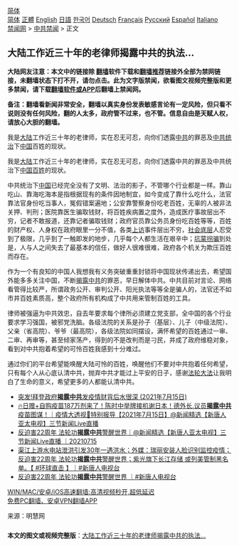  <!-- 面包屑导航 --> <div class="breadcrumb"><!-- GTranslate: https://gtranslate.io/ -->  <div class="switcher notranslate">  <div class="selected">  <a href="#" onclick="return false;"> 简体</a>  </div>  <div class="option">  <a href="https://www.bannedbook.org" onclick="doGTranslate('zh-CN|zh-CN');jQuery('div.switcher div.selected a').html(jQuery(this).html());return false;" title="简体中文" class="nturl selected"> 简体</a>  <a href="https://www.bannedbook.org/zh-tw/" onclick="doGTranslate('zh-CN|zh-TW');jQuery('div.switcher div.selected a').html(jQuery(this).html());return false;" title="繁體中文" class="nturl"> 正體</a>  <a href="https://www.bannedbook.org/en/" onclick="doGTranslate('zh-CN|en');jQuery('div.switcher div.selected a').html(jQuery(this).html());return false;" title="English" class="nturl"> English</a>  <a href="https://www.bannedbook.org/ja/" onclick="doGTranslate('zh-CN|ja');jQuery('div.switcher div.selected a').html(jQuery(this).html());return false;" title="日本語" class="nturl"> 日語</a>  <a href="https://www.bannedbook.org/ko/" onclick="doGTranslate('zh-CN|ko');jQuery('div.switcher div.selected a').html(jQuery(this).html());return false;" title="한국어" class="nturl"> 한국어</a>  <a href="https://www.bannedbook.org/de/" onclick="doGTranslate('zh-CN|de');jQuery('div.switcher div.selected a').html(jQuery(this).html());return false;" title="Deutsch" class="nturl"> Deutsch</a>  <a href="https://www.bannedbook.org/fr/" onclick="doGTranslate('zh-CN|fr');jQuery('div.switcher div.selected a').html(jQuery(this).html());return false;" title="Français" class="nturl"> Français</a>  <a href="https://www.bannedbook.org/ru/" onclick="doGTranslate('zh-CN|ru');jQuery('div.switcher div.selected a').html(jQuery(this).html());return false;" title="Русский" class="nturl"> Русский</a>  <a href="https://www.bannedbook.org/es/" onclick="doGTranslate('zh-CN|es');jQuery('div.switcher div.selected a').html(jQuery(this).html());return false;" title="Español" class="nturl"> Español</a>  <a href="https://www.bannedbook.org/it/" onclick="doGTranslate('zh-CN|it');jQuery('div.switcher div.selected a').html(jQuery(this).html());return false;" title="Italiano" class="nturl"> Italiano</a>  </div>  </div>      <div class='breadcrumb-sub'><!-- Breadcrumb NavXT 6.3.0 --> <a href="https://www.bannedbook.org/" class="home">禁闻网</a> &gt; <a href="https://www.bannedbook.org/bnews/cbnews/" class="category">中共禁闻</a> &gt; 正文</div></div><h2>大陆工作近三十年的老律师揭露中共的执法…</h2> <p class="notice"><b>大陆网友注意：本文中的链接除 <a href="https://github.com/bannedbook/fanqiang" >翻墙</a>软件下载和<a href="https://github.com/killgcd/justmysocks/blob/master/README.md">翻墙推荐</a>链接外全部为禁网链接，未翻墙状态下打不开，请勿点击。此为文字版禁闻，欲看图文视频完整版和更多禁闻，请下载<a href="https://github.com/bannedbook/fanqiang">翻墙软件或APP</a>后翻墙上禁闻网。</p><p>备注：翻墙看新闻非常安全，翻墙以真实身份发表敏感言论有一定风险，但只看不说则没有任何风险，翻的人太多，政府管不过来，也不管。信息自由是天赋人权，请放心大胆的翻墙。</b></p>  <div class="entry"> <p id="summary">我是<span class='wp_keywordlink_affiliate'><a href="https://www.bannedbook.org/" title="大陆" target="_blank">大陆</a></span>工作近三十年的老律师，实在忍无可忍，向你们透露<a href="https://www.bannedbook.org/bnews/tag/%e4%b8%ad%e5%85%b1/" class="st_tag internal_tag" rel="tag" title="标签 中共 下的日志">中共</a>的罪恶及<a href="https://www.bannedbook.org/bnews/tag/%E4%B8%AD%E5%85%B1%E7%BB%9F%E6%B2%BB/" class="st_tag internal_tag" rel="tag" title="标签 中共统治 下的日志">中共统治</a>下<span class='wp_keywordlink_affiliate'><a href="https://www.bannedbook.org/" title="中国" target="_blank">中国</a></span>百姓的现状。</p> <p>我是<a href="https://www.bannedbook.org/bnews/tag/%e5%a4%a7%e9%99%86/" class="st_tag internal_tag" rel="tag" title="标签 大陆 下的日志">大陆</a>工作近三十年的老律师，实在忍无可忍，向你们透露中共的罪恶及中共统治下<a href="https://www.bannedbook.org/bnews/tag/%e4%b8%ad%e5%9b%bd%e7%99%be%e5%a7%93/" class="st_tag internal_tag" rel="tag" title="标签 中国百姓 下的日志">中国百姓</a>的现状。</p>  <p>中共统治下<a href="https://www.bannedbook.org/bnews/tag/%E4%B8%AD%E5%9B%BD/" class="st_tag internal_tag" rel="tag" title="标签 中国 下的日志">中国</a>已经完全没有了文明、法治的影子，不管哪个行业都是一样。靠山吃山、靠海吃海本是指根据现有的条件因地制宜，如今变成了靠什么吃什么，法官靠法官身份吃当事人，冤假错案遍地；公安靠警察身份吃老百姓，无辜的人被非法关押、判刑；医院靠医生骗取钱财，将百姓疾病置之度外，造成医疗事故层出不穷，记者不敢报道，还靠记者骗取钱财；政府官员靠公务员身份吃百姓等等，百姓的财产权、人身权在政府眼里一分不值，各类<span class='wp_keywordlink_affiliate'><a href="https://www.bannedbook.org/bnews/weiquan/" title="上访" target="_blank">上访</a></span>事件层出不穷，<a href="https://www.bannedbook.org/bnews/tag/%E7%A4%BE%E4%BC%9A%E5%BA%95%E5%B1%82/" class="st_tag internal_tag" rel="tag" title="标签 社会底层 下的日志">社会底层</a>人忍受到了极限，几乎到了一触即发的地步，几乎每个人都生活在艰辛中；<a href="https://www.bannedbook.org/bnews/tag/%E5%9D%91%E8%92%99%E6%8B%90%E9%AA%97/" class="st_tag internal_tag" rel="tag" title="标签 坑蒙拐骗 下的日志">坑蒙拐骗</a>到处是，人与人之间失去了最基本的信任，做好人很难很难，政府各个机关为欺压百姓而存在。</p> <p>作为一个有良知的中国人我想我有义务突破重重封锁将中国现状传递出去，希望国外能多多关注中国，不断<a href="https://www.bannedbook.org/bnews/tag/%e6%8f%ad%e9%9c%b2%e4%b8%ad%e5%85%b1/" class="st_tag internal_tag" rel="tag" title="标签 揭露中共 下的日志">揭露中共</a>的罪恶，早日解体中共。中共目前对言论、网络看管得比较严，所谓政务公开、审判公开、阳光执法等等全是骗人的，法官还不如市井百姓素质高，整个政府所有机构成了中共用来管制百姓的工具。</p>  <p>律师被强逼为中共效忠，自去年要求每个律所必须建立党支部，全中国的各个行业要求学习强国，被邪党洗脑。各级法院的关系是孙子（基层）、儿子（中级法院）、父亲（省高院）、爷爷（最高院），各级法院如同摆设，满怀希望的百姓通过一审、二审、再审等，甚至倾家荡产，得到的不是改判而是刁民，并成了政府维稳对象，看到对中共抱着希望的可怜百姓我感到十分难过。</p> <p>通过你们的平台希望能唤醒大陆可怜的百姓，唤醒他们不要对中共抱着任何希望，只有每个人从心底认清中共，抛弃中共才能过上平安的日子，感谢<a href="https://www.bannedbook.org/bnews/tag/%e6%b3%95%e8%bd%ae%e5%a4%a7%e6%b3%95/" class="st_tag internal_tag" rel="tag" title="标签 法轮大法 下的日志">法轮大法</a>让我明白了生命的意义，希望更多的人都能认清中共。</p>  <ul class='op-related-articles' title='相关阅读'> <li><a href='https://www.bannedbook.org/bnews/bannedvideo/20210716/1588078.html' target='_blank'>突发!拜登政府<b>揭露中共</b>发疫情财背后水很深 (2021年7月15日)</a></li> <li><a href='https://www.bannedbook.org/bnews/bannedvideo/20210715/1587871.html' target='_blank'>🔥日赠+自购疫苗187万剂来了！陈时中举牌接机谢日本！德外长.议员<b>揭露中共</b>疫苗图谋！｜疫情大透视🔹特别报导【2021年7月15日】@新闻精选【新唐人亚太电视】三节新闻Live直播</a></li> <li><a href='https://www.bannedbook.org/bnews/bannedvideo/20210715/1587636.html' target='_blank'>反迫害22周年 法轮功<b>揭露中共</b>警醒世界｜@新闻精选【新唐人亚太电视】三节新闻Live直播 ｜20210715</a></li> <li><a href='https://www.bannedbook.org/bnews/bannedvideo/20210714/1587083.html' target='_blank'>渠江上游水电站泄洪引发30年一遇洪水；外媒：瑞丽安装人脸识别监控疫情；反迫害22周年 法轮功<b>揭露中共</b>警醒世界；紫光旗下长江存储 或列美管制黑名单。【 #环球直击 】｜#新唐人电视台</a></li> <li><a href='https://www.bannedbook.org/bnews/bannedvideo/20210714/1587045.html' target='_blank'>反迫害22周年  法轮功<b>揭露中共</b>警醒世界 ｜#新唐人电视台</a></li> </ul> <p class="texttj"> <a href="https://github.com/bannedbook/fanqiang/wiki/V2ray%E6%9C%BA%E5%9C%BA" target="_blank">WIN/MAC/安卓/iOS高速翻墙:高清视频秒开,超低延迟</a><br/> <a href="https://github.com/bannedbook/fanqiang/wiki/%E7%A6%81%E9%97%BB%E7%BD%91%E5%AE%89%E5%8D%93%E7%BF%BB%E5%A2%99%E6%96%B0%E9%97%BBAPP" target="_blank">免费PC翻墙、安卓VPN翻墙APP</a></p><p> 来源：明慧网 </p> <a name='sharetosocial'></a>  <div style="margin-bottom:5px;padding-bottom:5px;clear:both"> <div id="archive-pix-1" class="banner-ads"> <!-- AuctionX Display platform tag START --> <div id="26318x728x90x621x_ADSLOT2" clicktrack="%%CLICK_URL_ESC%%"></div> <!-- AuctionX Display platform tag END --> </div> <div id="archive-pix-2" class="banner-ads"> <!-- AuctionX Display platform tag START --> <div id="26315x300x250x621x_ADSLOT2" clicktrack="%%CLICK_URL_ESC%%"></div> <!-- AuctionX Display platform tag END --> </div> </div>  <div id="archive-pix-1" class="banner-ads"> <!-- AuctionX Display platform tag START --> <div id="26318x728x90x621x_ADSLOT3" clicktrack="%%CLICK_URL_ESC%%"></div> <!-- AuctionX Display platform tag END --> </div> <div><b>本文的图文或视频完整版</b>：<a href='https://www.bannedbook.org/bnews/cbnews/20210728/1595912.html'>大陆工作近三十年的老律师揭露中共的执法…</a></div>  </div><!--END ENTRY--> 